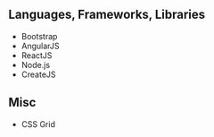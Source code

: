 ## Languages, Frameworks, Libraries 
- Bootstrap
- AngularJS
- ReactJS
- Node.js
- CreateJS


## Misc
- CSS Grid
